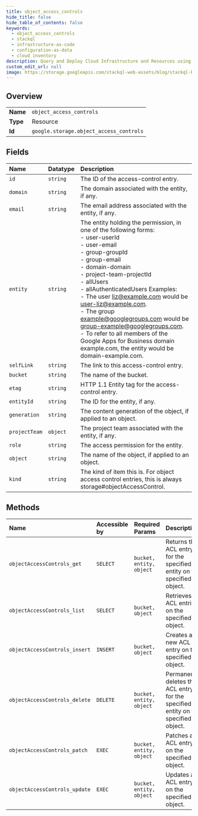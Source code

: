 ```yaml
---
title: object_access_controls
hide_title: false
hide_table_of_contents: false
keywords:
  - object_access_controls
  - stackql
  - infrastructure-as-code
  - configuration-as-data
  - cloud inventory
description: Query and Deploy Cloud Infrastructure and Resources using SQL
custom_edit_url: null
image: https://storage.googleapis.com/stackql-web-assets/blog/stackql-blog-post-featured-image.png
---
```

  
    

## Overview
<table><tbody>
<tr><td><b>Name</b></td><td><code>object_access_controls</code></td></tr>
<tr><td><b>Type</b></td><td>Resource</td></tr>
<tr><td><b>Id</b></td><td><code>google.storage.object_access_controls</code></td></tr>
</tbody></table>

## Fields
| Name | Datatype | Description |
|:-----|:---------|:------------|
| `id` | `string` | The ID of the access-control entry. |
| `domain` | `string` | The domain associated with the entity, if any. |
| `email` | `string` | The email address associated with the entity, if any. |
| `entity` | `string` | The entity holding the permission, in one of the following forms: <br />- user-userId <br />- user-email <br />- group-groupId <br />- group-email <br />- domain-domain <br />- project-team-projectId <br />- allUsers <br />- allAuthenticatedUsers Examples: <br />- The user liz@example.com would be user-liz@example.com. <br />- The group example@googlegroups.com would be group-example@googlegroups.com. <br />- To refer to all members of the Google Apps for Business domain example.com, the entity would be domain-example.com. |
| `selfLink` | `string` | The link to this access-control entry. |
| `bucket` | `string` | The name of the bucket. |
| `etag` | `string` | HTTP 1.1 Entity tag for the access-control entry. |
| `entityId` | `string` | The ID for the entity, if any. |
| `generation` | `string` | The content generation of the object, if applied to an object. |
| `projectTeam` | `object` | The project team associated with the entity, if any. |
| `role` | `string` | The access permission for the entity. |
| `object` | `string` | The name of the object, if applied to an object. |
| `kind` | `string` | The kind of item this is. For object access control entries, this is always storage#objectAccessControl. |
## Methods
| Name | Accessible by | Required Params | Description |
|:-----|:--------------|:----------------|:------------|
| `objectAccessControls_get` | `SELECT` | `bucket, entity, object` | Returns the ACL entry for the specified entity on the specified object. |
| `objectAccessControls_list` | `SELECT` | `bucket, object` | Retrieves ACL entries on the specified object. |
| `objectAccessControls_insert` | `INSERT` | `bucket, object` | Creates a new ACL entry on the specified object. |
| `objectAccessControls_delete` | `DELETE` | `bucket, entity, object` | Permanently deletes the ACL entry for the specified entity on the specified object. |
| `objectAccessControls_patch` | `EXEC` | `bucket, entity, object` | Patches an ACL entry on the specified object. |
| `objectAccessControls_update` | `EXEC` | `bucket, entity, object` | Updates an ACL entry on the specified object. |
